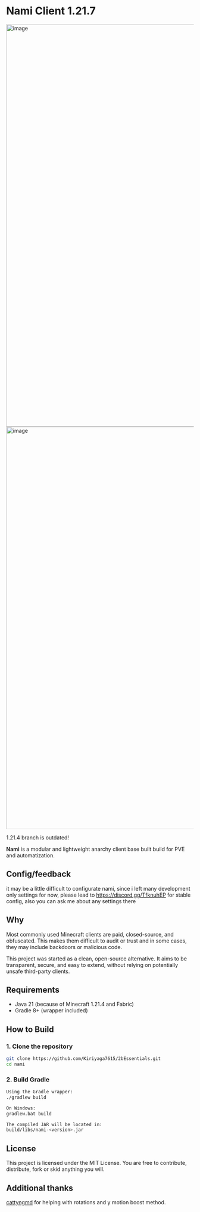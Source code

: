 # Nami Client 1.21.7
<img width="1920" height="1080" alt="image" src="https://github.com/user-attachments/assets/8bbe39b3-0ef0-4f38-94d2-f81df402f005" />
<img width="1920" height="1080" alt="image" src="https://github.com/user-attachments/assets/71a79d90-b439-490c-8f92-969cd7f2adeb" />



1.21.4 branch is outdated!

**Nami** is a modular and lightweight anarchy client base built build for PVE and automatization.

## Config/feedback

it may be a little difficult to configurate nami, since i left many development only settings for now, please lead to 
https://discord.gg/TfknuhEP
for stable config, also you can ask me about any settings there

## Why

Most commonly used Minecraft clients are paid, closed-source, and obfuscated. This makes them difficult to audit or trust and in some cases, they may include backdoors or malicious code.

This project was started as a clean, open-source alternative. It aims to be transparent, secure, and easy to extend, without relying on potentially unsafe third-party clients.

## Requirements

- Java 21 (because of Minecraft 1.21.4 and Fabric)
- Gradle 8+ (wrapper included)

## How to Build

### 1. Clone the repository

```bash
git clone https://github.com/Kiriyaga7615/2bEssentials.git
cd nami

```

### 2. Build Gradle
``` bash
Using the Gradle wrapper:
./gradlew build

On Windows:
gradlew.bat build

The compiled JAR will be located in:
build/libs/nami-<version>.jar
```

## License
This project is licensed under the MIT License. You are free to contribute, distribute, fork or skid anything you will.

## Additional thanks
[cattyngmd](https://github.com/cattyngmd) for helping with rotations and y motion boost method.

